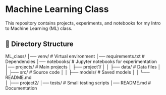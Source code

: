 # Machine Learning Class

This repository contains projects, experiments, and notebooks for my Intro to Machine Learning (ML) class.

## 📂 Directory Structure
ML_class/
│── venv/               # Virtual environment
│── requirements.txt    # Dependencies
│── notebooks/          # Jupyter notebooks for experimentation
│── projects/           # Main projects
│   ├── project1/
│   │   ├── data/       # Data files
│   │   ├── src/        # Source code
│   │   ├── models/     # Saved models
│   │   └── README.md   
│   ├── project2/
│── tests/              # Small testing scripts
│── README.md           # Documentation